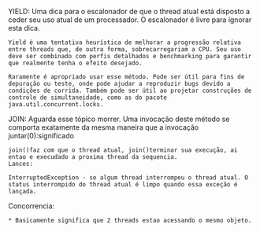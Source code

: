 YIELD:
    Uma dica para o escalonador de que o thread atual está disposto a ceder seu uso atual de um processador. O escalonador é livre para ignorar esta dica.

    Yield é uma tentativa heurística de melhorar a progressão relativa entre threads que, de outra forma, sobrecarregariam a CPU. Seu uso deve ser combinado com perfis detalhados e benchmarking para garantir que realmente tenha o efeito desejado.

    Raramente é apropriado usar esse método. Pode ser útil para fins de depuração ou teste, onde pode ajudar a reproduzir bugs devido a condições de corrida. Também pode ser útil ao projetar construções de controle de simultaneidade, como as do pacote java.util.concurrent.locks.

JOIN:
    Aguarda esse tópico morrer. Uma invocação deste método se comporta exatamente da mesma maneira que a invocação
    juntar(0):significado
    
    join()faz com que o thread atual, join()terminar sua execução, ai entao e execudado a proxima thread da sequencia. 
    Lances:

    InterruptedException - se algum thread interrompeu o thread atual. O status interrompido do thread atual é limpo quando essa exceção é lançada.

Concorrencia:

    * Basicamente significa que 2 threads estao acessando o mesmo objeto. 